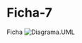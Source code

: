 # Ficha-7
 Ficha
![Diagrama.UML](https://github.com/MargaridaD/Ficha-7/blob/main/Diagram_UML.drawio)
